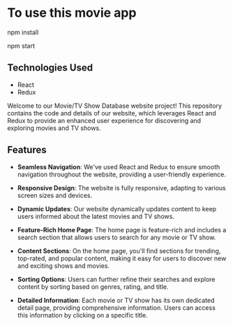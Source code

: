 
# To use this movie app
npm install

npm start

## Technologies Used

- React
- Redux



Welcome to our Movie/TV Show Database website project! This repository contains the code and details of our website, which leverages React and Redux to provide an enhanced user experience for discovering and exploring movies and TV shows.

## Features

- **Seamless Navigation**: We've used React and Redux to ensure smooth navigation throughout the website, providing a user-friendly experience.

- **Responsive Design**: The website is fully responsive, adapting to various screen sizes and devices.

- **Dynamic Updates**: Our website dynamically updates content to keep users informed about the latest movies and TV shows.

- **Feature-Rich Home Page**: The home page is feature-rich and includes a search section that allows users to search for any movie or TV show.

- **Content Sections**: On the home page, you'll find sections for trending, top-rated, and popular content, making it easy for users to discover new and exciting shows and movies.

- **Sorting Options**: Users can further refine their searches and explore content by sorting based on genres, rating, and title.

- **Detailed Information**: Each movie or TV show has its own dedicated detail page, providing comprehensive information. Users can access this information by clicking on a specific title.







